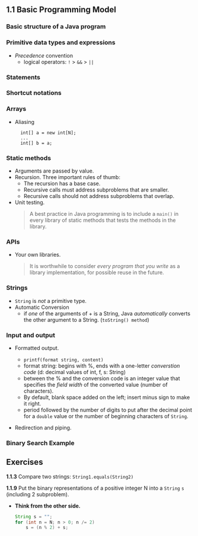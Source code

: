 1.1 Basic Programming Model
---
### Basic structure of a Java program
### Primitive data types and expressions
* *Precedence* convention
	* logical operators: `!` > `&&` > `||`


### Statements
### Shortcut notations
### Arrays
* Aliasing
		
		int[] a = new int[N];
		...
		int[] b = a;


### Static methods
* Arguments are passed by value.
* Recursion. Three important rules of thumb:
	* The recursion has a base case.
	* Recursive calls must address subproblems that are smaller.
	* Recursive calls should not address subproblems that overlap.
* Unit testing.
	> A best practice in Java programming is to include a `main()` in every library of static methods that tests the methods in the library.

### APIs
* Your own libraries.
	> It is worthwhile to consider *every program that you write* as a library implementation, for possible reuse in the future.


### Strings
* `String` is *not* a primitive type.
* Automatic Conversion
	* if *one* of the arguments of + is a String, Java *automatically* converts the other argument to a String. (`toString() method`)

### Input and output
* Formatted output.
	* `printf(format string, content)`
	* format string: begins with %, ends with a one-letter *converstion code* (d: decimal values of int, f, s: String)
	* between the % and the conversion code is an integer value that specifies the *field width* of the converted value (number of characters).
	* By default, blank space added on the left; insert minus sign to make it right.
	* period followed by the number of digits to put after the decimal point for a `double` value or the number of beginning characters of `String`.
	
* Redirection and piping.

### Binary Search Example

Exercises
---
**1.1.3** Compare two strings: `String1.equals(String2)`

**1.1.9** Put the binary representations of a positive integer N into a `String` `s` (including 2 subproblem).

* **Think from the other side.**
	```java
	String s = "";
	for (int n = N; n > 0; n /= 2)
		s = (n % 2) + s;
	```




